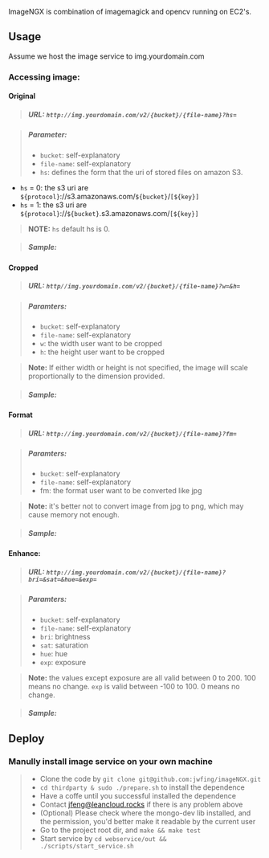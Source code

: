 ImageNGX is combination of imagemagick and opencv running on EC2's.

## Usage

Assume we host the image service to img.yourdomain.com

### Accessing image:

#### Original

>##### URL: `http://img.yourdomain.com/v2/{bucket}/{file-name}?hs=`

>##### Parameter:
>* `bucket`: self-explanatory
>* `file-name`: self-explanatory
>* `hs`: defines the form that the uri of stored files on amazon S3.
 * `hs` = 0: the s3 uri are `${protocol}`://s3.amazonaws.com/`${bucket}`/`[${key}]`
 * `hs` = 1: the s3 uri are `${protocol}`://`${bucket}`.s3.amazonaws.com/`[${key}]`

> **NOTE:** `hs` default hs is 0.

>##### Sample:

#### Cropped

>##### URL: `http//img.yourdomain.com/v2/{bucket}/{file-name}?w=&h=`

>##### Paramters:
>* `bucket`: self-explanatory
>* `file-name`: self-explanatory
>* `w`: the width user want to be cropped
>* `h`: the height user want to be cropped

>**Note:** If either width or height is not specified, the image will scale
>proportionally to the dimension provided.

>##### Sample:

#### Format

>##### URL: `http://img.yourdomain.com/v2/{bucket}/{file-name}?fm=`

>##### Paramters:
>* `bucket`: self-explanatory
>* `file-name`: self-explanatory
>* fm: the format user want to be converted like jpg

>**Note:** it's better not to convert image from jpg to png, which may
>cause memory not enough.

>##### Sample:

#### Enhance:

>##### URL: `http://img.yourdomain.com/v2/{bucket}/{file-name}?bri=&sat=&hue=&exp=`

>##### Paramters:
>* `bucket`: self-explanatory
>* `file-name`: self-explanatory
>* `bri`: brightness
>* `sat`: saturation
>* `hue`: hue
>* `exp`: exposure

>**Note:** the values except exposure are all valid between 0 to 200. 100 means no change.
>`exp` is valid between -100 to 100. 0 means no change.

>##### Sample:

## Deploy

### Manully install image service on your own machine
>  * Clone the code by `git clone git@github.com:jwfing/imageNGX.git`
>  * `cd thirdparty & sudo ./prepare.sh` to install the dependence
>  * Have a coffe until you successful installed the
>    dependence
>  * Contact <jfeng@leancloud.rocks> if there is any problem above
>  * (Optional) Please check where the mongo-dev lib installed, and
>    the permission, you'd better make it readable by the current user
>  * Go to the project root dir, and `make && make test`
>  * Start service by `cd webservice/out && ./scripts/start_service.sh` 
 

 
 
    
